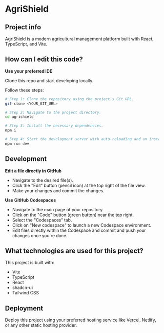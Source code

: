 # AgriShield

## Project info

AgriShield is a modern agricultural management platform built with React, TypeScript, and Vite.

## How can I edit this code?

**Use your preferred IDE**

Clone this repo and start developing locally.

Follow these steps:

```sh
# Step 1: Clone the repository using the project's Git URL.
git clone <YOUR_GIT_URL>

# Step 2: Navigate to the project directory.
cd agrishield

# Step 3: Install the necessary dependencies.
npm i

# Step 4: Start the development server with auto-reloading and an instant preview.
npm run dev
```

## Development

**Edit a file directly in GitHub**

- Navigate to the desired file(s).
- Click the "Edit" button (pencil icon) at the top right of the file view.
- Make your changes and commit the changes.

**Use GitHub Codespaces**

- Navigate to the main page of your repository.
- Click on the "Code" button (green button) near the top right.
- Select the "Codespaces" tab.
- Click on "New codespace" to launch a new Codespace environment.
- Edit files directly within the Codespace and commit and push your changes once you're done.

## What technologies are used for this project?

This project is built with:

- Vite
- TypeScript
- React
- shadcn-ui
- Tailwind CSS

## Deployment

Deploy this project using your preferred hosting service like Vercel, Netlify, or any other static hosting provider.

